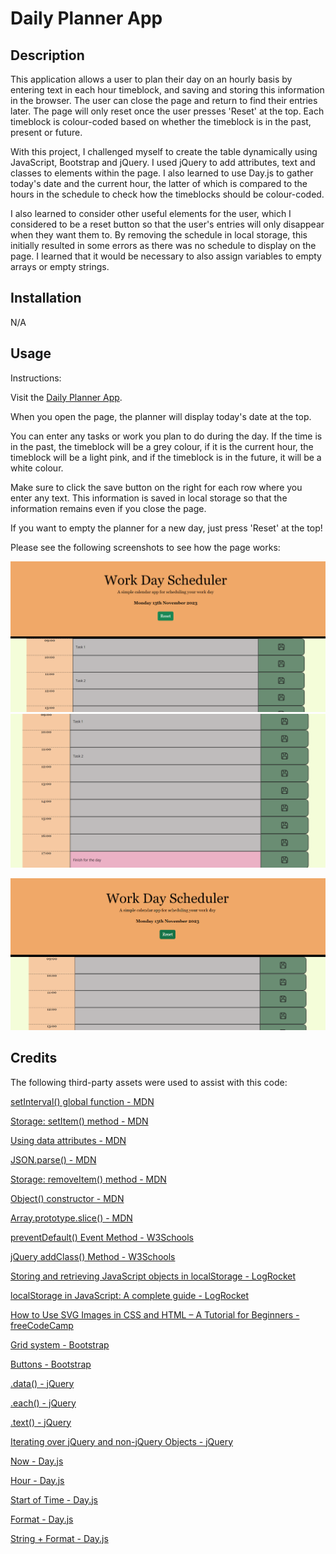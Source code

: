 # Daily Planner App

## Description

This application allows a user to plan their day on an hourly basis by entering text in each hour timeblock, and saving and storing this information in the browser. The user can close the page and return to find their entries later. The page will only reset once the user presses 'Reset' at the top. Each timeblock is colour-coded based on whether the timeblock is in the past, present or future.

With this project, I challenged myself to create the table dynamically using JavaScript, Bootstrap and jQuery. I used jQuery to add attributes, text and classes to elements within the page. I also learned to use Day.js to gather today's date and the current hour, the latter of which is compared to the hours in the schedule to check how the timeblocks should be colour-coded.

I also learned to consider other useful elements for the user, which I considered to be a reset button so that the user's entries will only disappear when they want them to. By removing the schedule in local storage, this initially resulted in some errors as there was no schedule to display on the page. I learned that it would be necessary to also assign variables to empty arrays or empty strings.


## Installation

N/A

## Usage

Instructions:

Visit the [Daily Planner App](https://elenimg.github.io/Daily-Planner-App/).

When you open the page, the planner will display today's date at the top.

You can enter any tasks or work you plan to do during the day. If the time is in the past, the timeblock will be a grey colour, if it is the current hour, the timeblock will be a light pink, and if the timeblock is in the future, it will be a white colour.

Make sure to click the save button on the right for each row where you enter any text. This information is saved in local storage so that the information remains even if you close the page. 

If you want to empty the planner for a new day, just press 'Reset' at the top!



Please see the following screenshots to see how the page works:

![Planner with entries](./images/Screenshot%201.png)
![Planner with current timeblock highlighted](./images/Screenshot%202.png)

![Reset planner](./images/Screenshot%203.png)

## Credits

The following third-party assets were used to assist with this code:

[setInterval() global function - MDN](https://developer.mozilla.org/en-US/docs/Web/API/setInterval)

[Storage: setItem() method - MDN](https://developer.mozilla.org/en-US/docs/Web/API/Storage/setItem)

[Using data attributes - MDN](https://developer.mozilla.org/en-US/docs/Learn/HTML/Howto/Use_data_attributes)

[JSON.parse() - MDN](https://developer.mozilla.org/en-US/docs/Web/JavaScript/Reference/Global_Objects/JSON/parse)

[Storage: removeItem() method - MDN](https://developer.mozilla.org/en-US/docs/Web/API/Storage/removeItem)

[Object() constructor - MDN](https://developer.mozilla.org/en-US/docs/Web/JavaScript/Reference/Global_Objects/Object/Object)

[Array.prototype.slice() - MDN](https://developer.mozilla.org/en-US/docs/Web/JavaScript/Reference/Global_Objects/Array/slice)

[preventDefault() Event Method - W3Schools](https://www.w3schools.com/jsref/event_preventdefault.asp)

[jQuery addClass() Method - W3Schools](https://www.w3schools.com/jquery/html_addclass.asp#:~:text=The%20addClass()%20method%20adds,the%20class%20names%20with%20spaces.)

[Storing and retrieving JavaScript objects in localStorage - LogRocket](https://blog.logrocket.com/storing-retrieving-javascript-objects-localstorage/)

[localStorage in JavaScript: A complete guide - LogRocket](https://blog.logrocket.com/localstorage-javascript-complete-guide/#:~:text=removeItem()%20%3A%20Remove%20an%20item,Clear%20all%20data%20from%20localStorage)

[How to Use SVG Images in CSS and HTML – A Tutorial for Beginners - freeCodeCamp](https://www.freecodecamp.org/news/use-svg-images-in-css-html/)

[Grid system - Bootstrap](https://getbootstrap.com/docs/5.3/layout/grid/)

[Buttons - Bootstrap](https://getbootstrap.com/docs/4.0/components/buttons/)

[.data() - jQuery](https://api.jquery.com/data/)

[.each() - jQuery](https://api.jquery.com/each/)

[.text() - jQuery](https://api.jquery.com/text/#:~:text=For%20input%20field%20text%2C%20use,by%20passing%20in%20a%20function.)

[Iterating over jQuery and non-jQuery Objects - jQuery](https://learn.jquery.com/using-jquery-core/iterating/)

[Now - Day.js](https://day.js.org/docs/en/parse/now)

[Hour - Day.js](https://day.js.org/docs/en/get-set/hour)

[Start of Time - Day.js](https://day.js.org/docs/en/manipulate/start-of#list-of-all-available-units)

[Format - Day.js](https://day.js.org/docs/en/display/format)

[String + Format - Day.js](https://day.js.org/docs/en/parse/string-format)